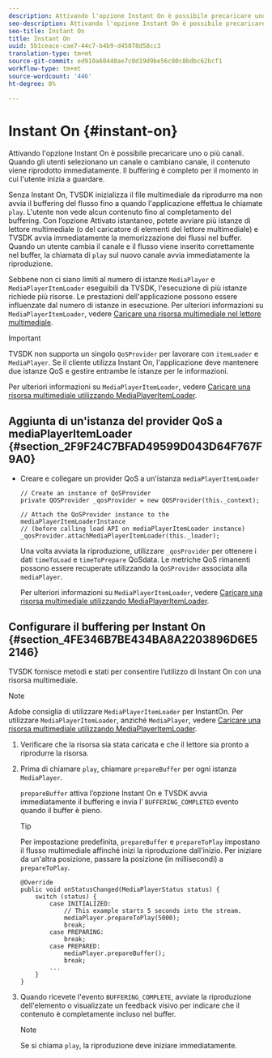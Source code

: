 ```yaml
---
description: Attivando l'opzione Instant On è possibile precaricare uno o più canali. Quando gli utenti selezionano un canale o cambiano canale, il contenuto viene riprodotto immediatamente. Il buffering è completo per il momento in cui l'utente inizia a guardare.
seo-description: Attivando l'opzione Instant On è possibile precaricare uno o più canali. Quando gli utenti selezionano un canale o cambiano canale, il contenuto viene riprodotto immediatamente. Il buffering è completo per il momento in cui l'utente inizia a guardare.
seo-title: Instant On
title: Instant On
uuid: 5b1ceace-cae7-44c7-b4b9-d45078d58cc3
translation-type: tm+mt
source-git-commit: ed910a60440ae7c0d19d9be56c80c8bdbc62bcf1
workflow-type: tm+mt
source-wordcount: '446'
ht-degree: 0%

---
```



# Instant On {#instant-on}

Attivando l&#39;opzione Instant On è possibile precaricare uno o più canali. Quando gli utenti selezionano un canale o cambiano canale, il contenuto viene riprodotto immediatamente. Il buffering è completo per il momento in cui l&#39;utente inizia a guardare.

Senza Instant On, TVSDK inizializza il file multimediale da riprodurre ma non avvia il buffering del flusso fino a quando l&#39;applicazione effettua le chiamate `play`. L&#39;utente non vede alcun contenuto fino al completamento del buffering. Con l’opzione Attivato istantaneo, potete avviare più istanze di lettore multimediale (o del caricatore di elementi del lettore multimediale) e TVSDK avvia immediatamente la memorizzazione dei flussi nel buffer. Quando un utente cambia il canale e il flusso viene inserito correttamente nel buffer, la chiamata di `play` sul nuovo canale avvia immediatamente la riproduzione.

Sebbene non ci siano limiti al numero di istanze `MediaPlayer` e `MediaPlayerItemLoader` eseguibili da TVSDK, l&#39;esecuzione di più istanze richiede più risorse. Le prestazioni dell&#39;applicazione possono essere influenzate dal numero di istanze in esecuzione. Per ulteriori informazioni su `MediaPlayerItemLoader`, vedere [Caricare una risorsa multimediale nel lettore multimediale](../../../tvsdk-3x-android-prog/android-3x-content-playback-options-android2/mediaplayer-initialize-for-video/android-3x-media-resource-load.md).

>[!IMPORTANT]
>
>TVSDK non supporta un singolo `QoSProvider` per lavorare con `itemLoader` e `MediaPlayer`. Se il cliente utilizza Instant On, l&#39;applicazione deve mantenere due istanze QoS e gestire entrambe le istanze per le informazioni.

Per ulteriori informazioni su `MediaPlayerItemLoader`, vedere [Caricare una risorsa multimediale utilizzando MediaPlayerItemLoader](../../../tvsdk-3x-android-prog/android-3x-content-playback-options-android2/mediaplayer-initialize-for-video/android-3x-media-resource-mediaplayeritemloader.md).

## Aggiunta di un&#39;istanza del provider QoS a mediaPlayerItemLoader {#section_2F9F24C7BFAD49599D043D64F767F9A0}

* Creare e collegare un provider QoS a un&#39;istanza `mediaPlayerItemLoader`

   ```
   // Create an instance of QoSProvider  
   private QOSProvider _qosProvider = new QOSProvider(this._context);  
   
   // Attach the QoSProvider instance to the mediaPlayerItemLoaderInstance  
   // (before calling load API on mediaPlayerItemLoader instance)  
   _qosProvider.attachMediaPlayerItemLoader(this._loader); 
   ```

   Una volta avviata la riproduzione, utilizzare `_qosProvider` per ottenere i dati `timeToLoad` e `timeToPrepare` QoSdata. Le metriche QoS rimanenti possono essere recuperate utilizzando la `QoSProvider` associata alla `mediaPlayer`.

   Per ulteriori informazioni su `MediaPlayerItemLoader`, vedere [Caricare una risorsa multimediale utilizzando MediaPlayerItemLoader](../../../tvsdk-3x-android-prog/android-3x-content-playback-options-android2/mediaplayer-initialize-for-video/android-3x-media-resource-mediaplayeritemloader.md).

## Configurare il buffering per Instant On {#section_4FE346B7BE434BA8A2203896D6E52146}

TVSDK fornisce metodi e stati per consentire l’utilizzo di Instant On con una risorsa multimediale.

>[!NOTE]
>
> Adobe consiglia di utilizzare `MediaPlayerItemLoader` per InstantOn. Per utilizzare `MediaPlayerItemLoader`, anziché `MediaPlayer`, vedere [Caricare una risorsa multimediale utilizzando MediaPlayerItemLoader](../../../tvsdk-3x-android-prog/android-3x-content-playback-options-android2/mediaplayer-initialize-for-video/android-3x-media-resource-mediaplayeritemloader.md).

1. Verificare che la risorsa sia stata caricata e che il lettore sia pronto a riprodurre la risorsa.
1. Prima di chiamare `play`, chiamare `prepareBuffer` per ogni istanza `MediaPlayer`.

   `prepareBuffer` attiva l’opzione Instant On e TVSDK avvia immediatamente il buffering e invia l’ `BUFFERING_COMPLETED` evento quando il buffer è pieno.

   >[!TIP]
   >
   >Per impostazione predefinita, `prepareBuffer` e `prepareToPlay` impostano il flusso multimediale affinché inizi la riproduzione dall&#39;inizio. Per iniziare da un&#39;altra posizione, passare la posizione (in millisecondi) a `prepareToPlay`.

   ```
   @Override 
   public void onStatusChanged(MediaPlayerStatus status) { 
       switch (status) { 
           case INITIALIZED: 
               // This example starts 5 seconds into the stream. 
               mediaPlayer.prepareToPlay(5000); 
               break; 
           case PREPARING: 
               break; 
           case PREPARED: 
               mediaPlayer.prepareBuffer(); 
               break; 
           ... 
       } 
   }
   ```

1. Quando ricevete l&#39;evento `BUFFERING_COMPLETE`, avviate la riproduzione dell&#39;elemento o visualizzate un feedback visivo per indicare che il contenuto è completamente incluso nel buffer.

   >[!NOTE]
   >
   >Se si chiama `play`, la riproduzione deve iniziare immediatamente.